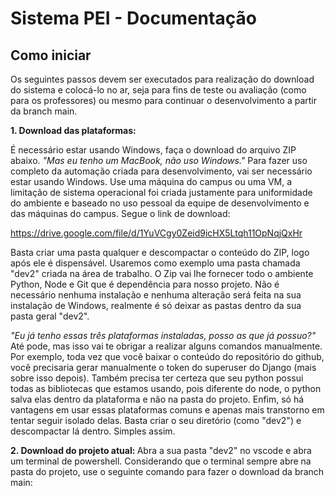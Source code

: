 <h1>Sistema PEI - Documentação</h1>

<h2>Como iniciar</h2>

<p>Os seguintes passos devem ser executados para realização do download do sistema e colocá-lo no ar, seja para fins de teste ou avaliação (como para os professores)
  ou mesmo para continuar o desenvolvimento a partir da branch main.</p>

<p><b>1. Download das plataformas: </b></p>É necessário estar usando Windows, faça o download do arquivo ZIP abaixo. <i>"Mas eu tenho um MacBook, não uso Windows."</i>
Para fazer uso completo da automação criada para desenvolvimento, vai ser necessário estar usando Windows. Use uma máquina do campus ou uma VM, a limitação de sistema operacional
foi criada justamente para uniformidade do ambiente e baseado no uso pessoal da equipe de desenvolvimento e das máquinas do campus. Segue o link de download:</p>

<a href="https://drive.google.com/file/d/1YuVCgy0Zeid9icHX5Ltqh11OpNqjQxHr">https://drive.google.com/file/d/1YuVCgy0Zeid9icHX5Ltqh11OpNqjQxHr</a>

<p>Basta criar uma pasta qualquer e descompactar o conteúdo do ZIP, logo após ele é dispensável. Usaremos como exemplo uma pasta chamada "dev2" criada na área de trabalho. O Zip vai
lhe fornecer todo o ambiente Python, Node e Git que é dependência para nosso projeto. Não é necessário nenhuma instalação e nenhuma alteração será feita na sua instalação de Windows,
realmente é só deixar as pastas dentro da sua pasta geral "dev2".</p> <i>"Eu já tenho essas três plataformas instaladas, posso as que já possuo?"</i> Até pode, mas isso vai te obrigar
a realizar alguns comandos manualmente. Por exemplo, toda vez que você baixar o conteúdo do repositório do github, você precisaria gerar manualmente o token do superuser do Django
(mais sobre isso depois). Também precisa ter certeza que seu python possui todas as bibliotecas que estamos usando, pois diferente do node, o python salva elas dentro da plataforma e
não na pasta do projeto. Enfim, só há vantagens em usar essas plataformas comuns e apenas mais transtorno em tentar seguir isolado delas. Basta criar o seu diretório (como "dev2")
e descompactar lá dentro. Simples assim.</p>

<p><b>2. Download do projeto atual: </b>Abra a sua pasta "dev2" no vscode e abra um terminal de powershell. Considerando que o terminal sempre abre na pasta do projeto, use o seguinte
comando para fazer o download da branch main:</p>
<pre></pre>
<p></p>
